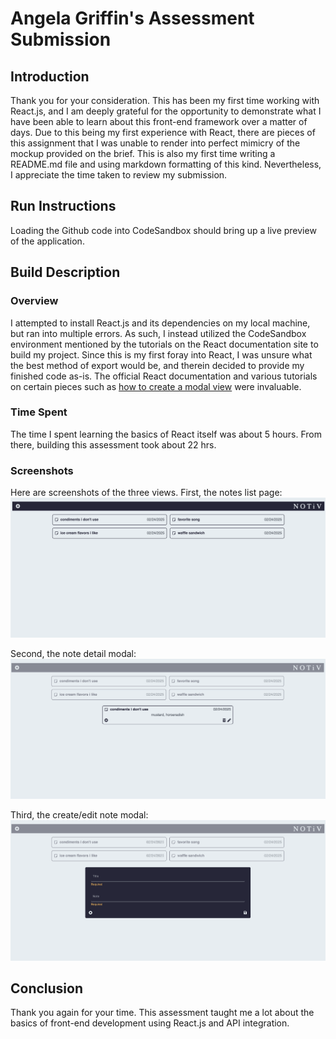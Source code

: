 # Angela Griffin's Assessment Submission

## Introduction
Thank you for your consideration. This has been my first time working with React.js, and I am deeply grateful for the opportunity to demonstrate what I have been able to learn about this front-end framework over a matter of days. Due to this being my first experience with React, there are pieces of this assignment that I was unable to render into perfect mimicry of the mockup provided on the brief. This is also my first time writing a README.md file and using markdown formatting of this kind. Nevertheless, I appreciate the time taken to review my submission.

## Run Instructions
Loading the Github code into CodeSandbox should bring up a live preview of the application.

## Build Description
### Overview
I attempted to install React.js and its dependencies on my local machine, but ran into multiple errors. As such, I instead utilized the CodeSandbox environment mentioned by the tutorials on the React documentation site to build my project. Since this is my first foray into React, I was unsure what the best method of export would be, and therein decided to provide my finished code as-is. The official React documentation and various tutorials on certain pieces such as [how to create a modal view](https://github.com/trananhtuat/react-modal) were invaluable.

### Time Spent
The time I spent learning the basics of React itself was about 5 hours. From there, building this assessment took about 22 hrs.

### Screenshots
Here are screenshots of the three views. First, the notes list page:
![notes list page](./notes-list-page.png)

Second, the note detail modal:
![note detail modal](./note-detail-modal.png)

Third, the create/edit note modal:
![note editor modal](./note-editor-modal.png)

## Conclusion
Thank you again for your time. This assessment taught me a lot about the basics of front-end development using React.js and API integration.